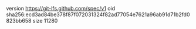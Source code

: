 version https://git-lfs.github.com/spec/v1
oid sha256:ecd3ad84be378f87f072031324f82ad77054e7621a96ab91d71b2fd0823bb658
size 11280
